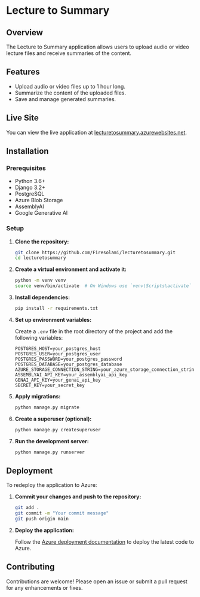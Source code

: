# Lecture to Summary

## Overview

The Lecture to Summary application allows users to upload audio or video lecture files and receive summaries of the content. 

## Features

- Upload audio or video files up to 1 hour long.
- Summarize the content of the uploaded files.
- Save and manage generated summaries.

## Live Site

You can view the live application at [lecturetosummary.azurewebsites.net](https://lecturetosummary.azurewebsites.net).

## Installation

### Prerequisites

- Python 3.6+
- Django 3.2+
- PostgreSQL
- Azure Blob Storage
- AssemblyAI
- Google Generative AI

### Setup

1. **Clone the repository:**

   ```bash
   git clone https://github.com/Firesolami/lecturetosummary.git
   cd lecturetosummary
   ```

2. **Create a virtual environment and activate it:**

   ```bash
   python -m venv venv
   source venv/bin/activate  # On Windows use `venv\Scripts\activate`
   ```

3. **Install dependencies:**

   ```bash
   pip install -r requirements.txt
   ```

4. **Set up environment variables:**

   Create a `.env` file in the root directory of the project and add the following variables:

   ```plaintext
   POSTGRES_HOST=your_postgres_host
   POSTGRES_USER=your_postgres_user
   POSTGRES_PASSWORD=your_postgres_password
   POSTGRES_DATABASE=your_postgres_database
   AZURE_STORAGE_CONNECTION_STRING=your_azure_storage_connection_string
   ASSEMBLYAI_API_KEY=your_assemblyai_api_key
   GENAI_API_KEY=your_genai_api_key
   SECRET_KEY=your_secret_key
   ```

5. **Apply migrations:**

   ```bash
   python manage.py migrate
   ```

6. **Create a superuser (optional):**

   ```bash
   python manage.py createsuperuser
   ```

7. **Run the development server:**

   ```bash
   python manage.py runserver
   ```

## Deployment

To redeploy the application to Azure:

1. **Commit your changes and push to the repository:**

   ```bash
   git add .
   git commit -m "Your commit message"
   git push origin main
   ```

2. **Deploy the application:**

   Follow the [Azure deployment documentation](https://docs.microsoft.com/en-us/azure/app-service/quickstart-python) to deploy the latest code to Azure.

## Contributing

Contributions are welcome! Please open an issue or submit a pull request for any enhancements or fixes.
